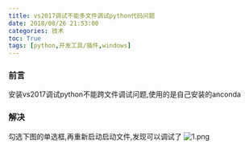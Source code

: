```yaml
---
title: vs2017调试不能多文件调试python代码问题
date: 2018/08/26 21:53:00
categories: 技术
toc: True
tags: [python,开发工具/插件,windows]
---
```


### 前言
安装vs2017调试python不能跨文件调试问题,使用的是自己安装的anconda 

### 解决
勾选下图的单选框,再重新启动启动文件,发现可以调试了
![1.png](1.png)